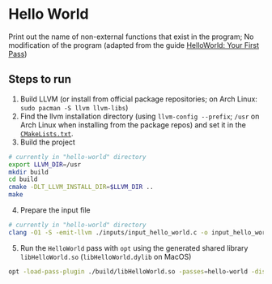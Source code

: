 # Hello World

Print out the name of non-external functions that exist in the program; No modification of the program (adapted from the guide [HelloWorld: Your First Pass](https://github.com/banach-space/llvm-tutor#helloworld-your-first-pass))

## Steps to run

1. Build LLVM (or install from official package repositories; on Arch Linux: `sudo pacman -S llvm llvm-libs`)
2. Find the llvm installation directory (using `llvm-config --prefix`; `/usr` on Arch Linux when installing from the package repos) and set it in the [`CMakeLists.txt`](CMakeLists.txt).
3. Build the project
```sh
# currently in "hello-world" directory
export LLVM_DIR=/usr
mkdir build
cd build
cmake -DLT_LLVM_INSTALL_DIR=$LLVM_DIR ..
make
```
4. Prepare the input file
```sh
# currently in "hello-world" directory
clang -O1 -S -emit-llvm ./inputs/input_hello_world.c -o input_hello_world.ll
```
5. Run the `HelloWorld` pass with `opt` using the generated shared library `libHelloWorld.so` (`libHelloWorld.dylib` on MacOS)
```sh
opt -load-pass-plugin ./build/libHelloWorld.so -passes=hello-world -disable-output ./inputs/input_hello_world.ll
```
